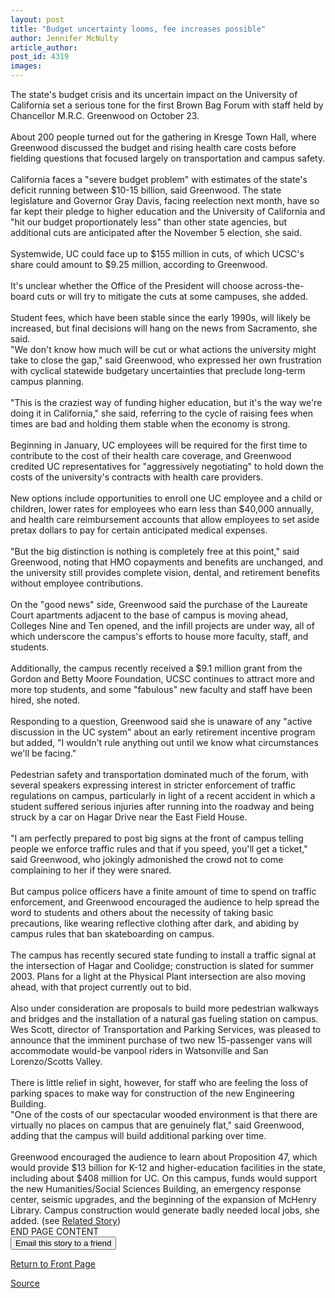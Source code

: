 ```yaml
---
layout: post
title: "Budget uncertainty looms, fee increases possible"
author: Jennifer McNulty
article_author: 
post_id: 4319
images:
---
```


<p>
  The state's budget crisis and its uncertain impact on the University of California set a serious tone for the first Brown Bag Forum with staff held by Chancellor M.R.C. Greenwood on October 23.<br>
  <br>
  About 200 people turned out for the gathering in Kresge Town Hall, where Greenwood discussed the budget and rising health care costs before fielding questions that focused largely on transportation and campus safety.<br>
  <br>
  California faces a "severe budget problem" with estimates of the state's deficit running between $10-15 billion, said Greenwood. The state legislature and Governor Gray Davis, facing reelection next month, have so far kept their pledge to higher education and the University of California and "hit our budget proportionately less" than other state agencies, but additional cuts are anticipated after the November 5 election, she said.<br>
  <br>
  Systemwide, UC could face up to $155 million in cuts, of which UCSC's share could amount to $9.25 million, according to Greenwood.<br>
  <br>
  It's unclear whether the Office of the President will choose across-the-board cuts or will try to mitigate the cuts at some campuses, she added.<br>
  <br>
  Student fees, which have been stable since the early 1990s, will likely be increased, but final decisions will hang on the news from Sacramento, she said.<br>
  "We don't know how much will be cut or what actions the university might take to close the gap," said Greenwood, who expressed her own frustration with cyclical statewide budgetary uncertainties that preclude long-term campus planning.<br>
  <br>
  "This is the craziest way of funding higher education, but it's the way we're doing it in California," she said, referring to the cycle of raising fees when times are bad and holding them stable when the economy is strong.<br>
  <br>
  Beginning in January, UC employees will be required for the first time to contribute to the cost of their health care coverage, and Greenwood credited UC representatives for "aggressively negotiating" to hold down the costs of the university's contracts with health care providers.<br>
  <br>
  New options include opportunities to enroll one UC employee and a child or children, lower rates for employees who earn less than $40,000 annually, and health care reimbursement accounts that allow employees to set aside pretax dollars to pay for certain anticipated medical expenses.<br>
  <br>
  "But the big distinction is nothing is completely free at this point," said Greenwood, noting that HMO copayments and benefits are unchanged, and the university still provides complete vision, dental, and retirement benefits without employee contributions.<br>
  <br>
  On the "good news" side, Greenwood said the purchase of the Laureate Court apartments adjacent to the base of campus is moving ahead, Colleges Nine and Ten opened, and the infill projects are under way, all of which underscore the campus's efforts to house more faculty, staff, and students.<br>
  <br>
  Additionally, the campus recently received a $9.1 million grant from the Gordon and Betty Moore Foundation, UCSC continues to attract more and more top students, and some "fabulous" new faculty and staff have been hired, she noted.<br>
  <br>
  Responding to a question, Greenwood said she is unaware of any "active discussion in the UC system" about an early retirement incentive program but added, "I wouldn't rule anything out until we know what circumstances we'll be facing."<br>
  <br>
  Pedestrian safety and transportation dominated much of the forum, with several speakers expressing interest in stricter enforcement of traffic regulations on campus, particularly in light of a recent accident in which a student suffered serious injuries after running into the roadway and being struck by a car on Hagar Drive near the East Field House.<br>
  <br>
  "I am perfectly prepared to post big signs at the front of campus telling people we enforce traffic rules and that if you speed, you'll get a ticket," said Greenwood, who jokingly admonished the crowd not to come complaining to her if they were snared.<br>
  <br>
  But campus police officers have a finite amount of time to spend on traffic enforcement, and Greenwood encouraged the audience to help spread the word to students and others about the necessity of taking basic precautions, like wearing reflective clothing after dark, and abiding by campus rules that ban skateboarding on campus.<br>
  <br>
  The campus has recently secured state funding to install a traffic signal at the intersection of Hagar and Coolidge; construction is slated for summer 2003. Plans for a light at the Physical Plant intersection are also moving ahead, with that project currently out to bid.<br>
  <br>
  Also under consideration are proposals to build more pedestrian walkways and bridges and the installation of a natural gas fueling station on campus. Wes Scott, director of Transportation and Parking Services, was pleased to announce that the imminent purchase of two new 15-passenger vans will accommodate would-be vanpool riders in Watsonville and San Lorenzo/Scotts Valley.<br>
  <br>
  There is little relief in sight, however, for staff who are feeling the loss of parking spaces to make way for construction of the new Engineering Building.<br>
  "One of the costs of our spectacular wooded environment is that there are virtually no places on campus that are genuinely flat," said Greenwood, adding that the campus will build additional parking over time.<br>
  <br>
  Greenwood encouraged the audience to learn about Proposition 47, which would provide $13 billion for K-12 and higher-education facilities in the state, including about $408 million for UC. On this campus, funds would support the new Humanities/Social Sciences Building, an emergency response center, seismic upgrades, and the beginning of the expansion of McHenry Library. Campus construction would generate badly needed local jobs, she added. (see <a href="bond.html">Related Story</a>)<br>
  END PAGE CONTENT<br>
  <input name="t1" size="-1" type="hidden"> <input name="SUBMIT" type="submit" value="Email this story to a friend">
</p>
<p>
  <a href="http://currents.ucsc.edu/">Return to Front Page</a>
</p>
<p><a href="http://www1.ucsc.edu/currents/02-03/10-28/staff_forum.html" title="Permalink to staff_forum">Source</a></p>
